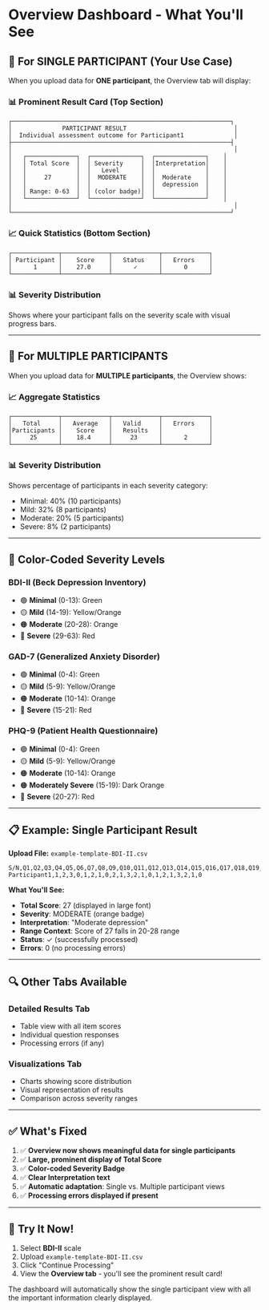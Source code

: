 # Overview Dashboard - What You'll See

## 🎯 For SINGLE PARTICIPANT (Your Use Case)

When you upload data for **ONE participant**, the Overview tab will display:

### **📊 Prominent Result Card (Top Section)**
```
┌─────────────────────────────────────────────────────────────┐
│              PARTICIPANT RESULT                              │
│  Individual assessment outcome for Participant1              │
├─────────────────────────────────────────────────────────────┤
│                                                              │
│   ┌──────────────┐  ┌──────────────┐  ┌──────────────┐    │
│   │ Total Score  │  │ Severity     │  │Interpretation│    │
│   │              │  │   Level      │  │              │    │
│   │     27       │  │  MODERATE    │  │  Moderate    │    │
│   │              │  │              │  │  depression  │    │
│   │ Range: 0-63  │  │ (color badge)│  │              │    │
│   └──────────────┘  └──────────────┘  └──────────────┘    │
│                                                              │
└─────────────────────────────────────────────────────────────┘
```

### **📈 Quick Statistics (Bottom Section)**
```
┌─────────────┬─────────────┬─────────────┬─────────────┐
│ Participant │    Score    │   Status    │   Errors    │
│      1      │    27.0     │      ✓      │      0      │
└─────────────┴─────────────┴─────────────┴─────────────┘
```

### **📊 Severity Distribution**
Shows where your participant falls on the severity scale with visual progress bars.

---

## 👥 For MULTIPLE PARTICIPANTS

When you upload data for **MULTIPLE participants**, the Overview shows:

### **📈 Aggregate Statistics**
```
┌─────────────┬─────────────┬─────────────┬─────────────┐
│   Total     │   Average   │   Valid     │   Errors    │
│Participants │    Score    │   Results   │             │
│     25      │    18.4     │     23      │      2      │
└─────────────┴─────────────┴─────────────┴─────────────┘
```

### **📊 Severity Distribution**
Shows percentage of participants in each severity category:
- Minimal: 40% (10 participants)
- Mild: 32% (8 participants)
- Moderate: 20% (5 participants)
- Severe: 8% (2 participants)

---

## 🎨 Color-Coded Severity Levels

### **BDI-II (Beck Depression Inventory)**
- 🟢 **Minimal** (0-13): Green
- 🟡 **Mild** (14-19): Yellow/Orange
- 🟠 **Moderate** (20-28): Orange
- 🔴 **Severe** (29-63): Red

### **GAD-7 (Generalized Anxiety Disorder)**
- 🟢 **Minimal** (0-4): Green
- 🟡 **Mild** (5-9): Yellow/Orange
- 🟠 **Moderate** (10-14): Orange
- 🔴 **Severe** (15-21): Red

### **PHQ-9 (Patient Health Questionnaire)**
- 🟢 **Minimal** (0-4): Green
- 🟡 **Mild** (5-9): Yellow/Orange
- 🟠 **Moderate** (10-14): Orange
- 🟠 **Moderately Severe** (15-19): Dark Orange
- 🔴 **Severe** (20-27): Red

---

## 📋 Example: Single Participant Result

**Upload File:** `example-template-BDI-II.csv`
```csv
S/N,Q1,Q2,Q3,Q4,Q5,Q6,Q7,Q8,Q9,Q10,Q11,Q12,Q13,Q14,Q15,Q16,Q17,Q18,Q19,Q20,Q21
Participant1,1,2,3,0,1,2,1,0,2,1,3,2,1,0,1,2,1,3,2,1,0
```

**What You'll See:**
- **Total Score**: 27 (displayed in large font)
- **Severity**: MODERATE (orange badge)
- **Interpretation**: "Moderate depression"
- **Range Context**: Score of 27 falls in 20-28 range
- **Status**: ✓ (successfully processed)
- **Errors**: 0 (no processing errors)

---

## 🔍 Other Tabs Available

### **Detailed Results Tab**
- Table view with all item scores
- Individual question responses
- Processing errors (if any)

### **Visualizations Tab**
- Charts showing score distribution
- Visual representation of results
- Comparison across severity ranges

---

## ✅ What's Fixed

1. ✅ **Overview now shows meaningful data for single participants**
2. ✅ **Large, prominent display of Total Score**
3. ✅ **Color-coded Severity Badge**
4. ✅ **Clear Interpretation text**
5. ✅ **Automatic adaptation**: Single vs. Multiple participant views
6. ✅ **Processing errors displayed if present**

---

## 🚀 Try It Now!

1. Select **BDI-II** scale
2. Upload `example-template-BDI-II.csv`
3. Click "Continue Processing"
4. View the **Overview tab** - you'll see the prominent result card!

The dashboard will automatically show the single participant view with all the important information clearly displayed.
